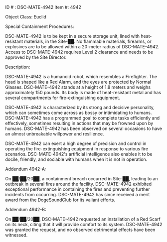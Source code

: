 ID # : DSC-MATE-4942
Item #: 4942

Object Class: Euclid

Special Containment Procedures:

DSC-MATE-4942 is to be kept in a secure storage unit, lined with heat-resistant materials, in the Site-██. No flammable materials, firearms, or explosives are to be allowed within a 20-meter radius of DSC-MATE-4942. Access to DSC-MATE-4942 requires Level 2 clearance and needs to be approved by the Site Director.

Description:

DSC-MATE-4942 is a humanoid robot, which resembles a Firefighter. The head is shaped like a Red Alarm, and the eyes are protected by Normal Glasses. DSC-MATE-4942 stands at a height of 1.8 meters and weighs approximately 150 pounds. Its body is made of heat-resistant metal and has several compartments for fire-extinguishing equipment.

DSC-MATE-4942 is characterized by its strong and decisive personality, which can sometimes come across as bossy or intimidating to humans. DSC-MATE-4942 has a programmed goal to complete tasks efficiently and effectively, sometimes resulting in actions that may be frowned upon by humans. DSC-MATE-4942 has been observed on several occasions to have an almost unbreakable willpower and resilience.

DSC-MATE-4942 can exert a high degree of precision and control in operating the fire-extinguishing equipment in response to various fire scenarios. DSC-MATE-4942's artificial intelligence also enables it to be docile, friendly, and sociable with humans when it is not in operation.

Addendum 4942-A:

On ██/██/20██, a containment breach occurred in Site-██, leading to an outbreak in several fires around the facility. DSC-MATE-4942 exhibited exceptional performance in containing the fires and preventing further incidents from occurring. DSC-MATE-4942 has since received a merit award from the DogeSoundClub for its valiant efforts. 

Addendum 4942-B:

On ██/██/20██, DSC-MATE-4942 requested an installation of a Red Scarf on its neck, citing that it will provide comfort to its system. DSC-MATE-4942 was granted the request, and no observed detrimental effects have been witnessed.